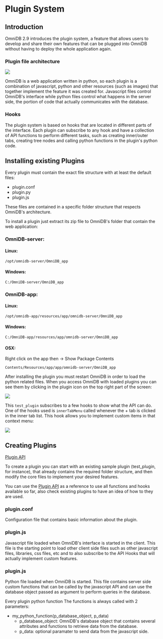 # Plugin System

## Introduction

OmniDB 2.9 introduces the plugin system, a feature that allows users to develop and
share their own features that can be plugged into OmniDB without having to deploy
the whole application again.

### Plugin file architecture

![](https://omnidb.org/images/screenshots/plugins/plugin_files.png)

OmniDB is a web application written in python, so each plugin is a combination of
javascript, python and other resources (such as images) that together implement
the feature it was created for. Javascript files control OmniDB's interface while
python files control what happens in the server side, the portion of code that
actually communicates with the database.

### Hooks

The plugin system is based on hooks that are located in different parts of the
interface. Each plugin can subscribe to any hook and have a collection of API
functions to perform different tasks, such as creating inner/outer tabs, creating
tree nodes and calling python functions in the plugin's python code.

## Installing existing Plugins

Every plugin must contain the exact file structure with at least the default files:

- plugin.conf
- plugin.py
- plugin.js

These files are contained in a specific folder structure that respects OmniDB's
architecture.

To install a plugin just extract its zip file to OmniDB's folder that contain the
web application:

### OmniDB-server:

#### Linux:

```/opt/omnidb-server/OmniDB_app```

#### Windows:

```C:/OmniDB-server/OmniDB_app```

### OmniDB-app:

#### Linux:

```/opt/omnidb-app/resources/app/omnidb-server/OmniDB_app```

#### Windows:

```C:/OmniDB-app/resources/app/omnidb-server/OmniDB_app```

#### OSX:

Right click on the app then -> Show Package Contents

```Contents/Resources/app/app/omnidb-server/OmniDB_app```

After installing the plugin you must restart OmniDB in order to load the python
related files. When you access OmniDB with loaded plugins you can see them by
clicking in the plugin icon on the top right part of the screen:

![](https://omnidb.org/images/screenshots/plugins/plugin_list.png)

This ```test_plugin``` subscribes to a few hooks to show what the API can do. One
of the hooks used is ```innerTabMenu``` called whenever the + tab is clicked in
the inner tab list. This hook allows you to implement custom items in that context
menu:

![](https://omnidb.org/images/screenshots/plugins/inner_test.png)

## Creating Plugins

[Plugin API](https://github.com/OmniDB/plugins/blob/master/API.md)

To create a plugin you can start with an existing sample plugin (test_plugin,
for instance), that already contains the required folder structure, and then modify
the core files to implement your desired features.

You can use the [Plugin API](https://github.com/OmniDB/plugins/blob/master/API.md)
as a reference to use all functions and hooks available so far, also check existing
plugins to have an idea of how to they are used.

### plugin.conf

Configuration file that contains basic information about the plugin.

### plugin.js

Javascript file loaded when OmniDB's interface is started in the client. This file
is the starting point to load other client side files such as other javascript files,
libraries, css files, etc and to also subscribe to the API Hooks that will actually
implement custom features.

### plugin.js

Python file loaded when OmniDB is started. This file contains server side custom
functions that can be called by the javascript API and can use the database object
passed as argument to perform queries in the database.

Every plugin python function The functions is always called with 2 parameters:

- my_python_function(p_database_object, p_data)
  - p_database_object: OmniDB's database object that contains several attributes
  and functions to retrieve data from the database.
  - p_data: optional paramater to send data from the javascript side.
